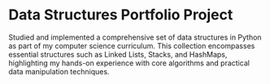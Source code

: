 # Data Structures Portfolio Project

Studied and implemented a comprehensive set of data structures in Python as part of my computer science curriculum. This collection encompasses essential structures such as Linked Lists, Stacks, and HashMaps, highlighting my hands-on experience with core algorithms and practical data manipulation techniques.
